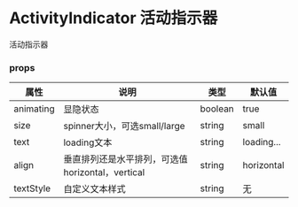# ActivityIndicator 活动指示器

活动指示器

### props

| 属性 | 说明 | 类型 | 默认值 |
| --- | --- | --- | --- |
|  animating  | 显隐状态	 | boolean | true |
|  size  | spinner大小，可选small/large	 | string | small |
|  text  | loading文本	 | string | loading... |
|  align  | 垂直排列还是水平排列，可选值horizontal，vertical	 | string | horizontal |
|  textStyle  | 自定义文本样式	 | string | 无 |

